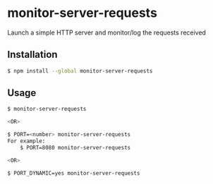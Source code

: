 # monitor-server-requests
Launch a simple HTTP server and monitor/log the requests received

## Installation
```bash
$ npm install --global monitor-server-requests
```

## Usage
```bash
$ monitor-server-requests

<OR>

$ PORT=<number> monitor-server-requests
For example:
    $ PORT=8080 monitor-server-requests

<OR>

$ PORT_DYNAMIC=yes monitor-server-requests
```
